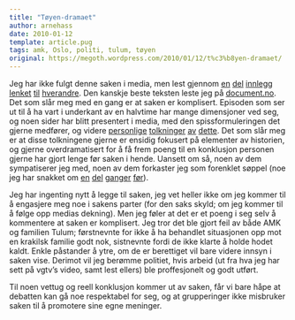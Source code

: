 ```yaml
---
title: "Tøyen-dramaet"
author: arnehass
date: 2010-01-12
template: article.pug
tags: amk, Oslo, politi, tulum, tøyen
original: https://megoth.wordpress.com/2010/01/12/t%c3%b8yen-dramaet/
---
```


<p>Jeg har ikke fulgt denne saken i media, men lest gjennom <a href="http://www.vg.no/nyheter/innenriks/artikkel.php?artid=586446">en</a> <a href="http://www.aftenposten.no/nyheter/iriks/article3451972.ece">del</a> <a href="http://www.aftenposten.no/nyheter/iriks/article3450110.ece">innlegg</a> <a href="http://www.aftenposten.no/nyheter/iriks/article3456182.ece">lenket</a> <a href="http://www.aftenposten.no/nyheter/iriks/article3448627.ece">til</a> <a href="http://www.aftenposten.no/nyheter/iriks/article3451624.ece">hverandre</a>. Den kanskje beste teksten leste jeg på <a href="http://www.document.no/2010/01/er_flere_vi_kan_skylde_pa_na.html">document.no</a>. Det som slår meg med en gang er at saken er komplisert. Episoden som ser ut til å ha vart i underkant av en halvtime har mange dimensjoner ved seg, og noen sider har blitt presentert i media, med den spissformuleringen det gjerne medfører, og videre <a href="http://tobysfrieytringer.blogspot.com/2010/01/rasismens-virkelige-ansikt_08.html">personlige</a> <a href="http://googelblogg.blogspot.com/2010/01/utelending-krangel.html">tolkninger</a> <a href="http://31343.vgb.no/?p=412389">av</a> <a href="http://stillhetensvisittkort.blogspot.com/2010/01/egen-sikkerhet-kommer-alltid-frst.html">dette</a>. Det som slår meg er at disse tolkningene gjerne er ensidig fokusert på elementer av historien, og gjerne overdramatisert for å få frem poeng til en konklusjon personen gjerne har gjort lenge før saken i hende. Uansett om så, noen av dem sympatiserer jeg med, noen av dem forkaster jeg som forenklet søppel (noe jeg har snakket om <a href="http://megoth.wordpress.com/2009/03/04/informasjon-kunsten-a-forenkle-islam/">en</a> <a href="http://megoth.wordpress.com/2009/02/06/debatt-om-nettdebatt/">del</a> <a href="http://megoth.wordpress.com/2007/04/22/nettforum-for-fall/">ganger</a> <a href="http://megoth.wordpress.com/2007/03/09/medier-og-informasjon-kvalitet-og-kvantitet/">før</a>).</p>
<p>Jeg har ingenting nytt å legge til saken, jeg vet heller ikke om jeg kommer til å engasjere meg noe i sakens parter (for den saks skyld; om jeg kommer til å følge opp medias dekning). Men jeg føler at det er et poeng i seg selv å kommentere at saken er komplisert. Jeg tror det ble gjort feil av både AMK og familien Tulum; førstnevnte for ikke å ha behandlet situasjonen opp mot en krakilsk familie godt nok, sistnevnte fordi de ikke klarte å holde hodet kaldt. Enkle påstander å ytre, om de er berettiget vil bare videre innsyn i saken vise. Derimot vil jeg berømme politiet, hvis arbeid (ut fra hva jeg har sett på vgtv’s video, samt lest ellers) ble proffesjonelt og godt utført.</p>
<p>Til noen vettug og reell konklusjon kommer ut av saken, får vi bare håpe at debatten kan gå noe respektabel for seg, og at grupperinger ikke misbruker saken til å promotere sine egne meninger.</p>
